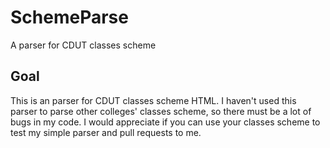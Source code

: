 # SchemeParse
A parser for CDUT classes scheme
## Goal
This is an parser for CDUT classes scheme HTML.
I haven't used this parser to parse other colleges' classes scheme, so there must be a lot of bugs in my code.
I would appreciate if you can use your classes scheme to test my simple parser and pull requests to me.
